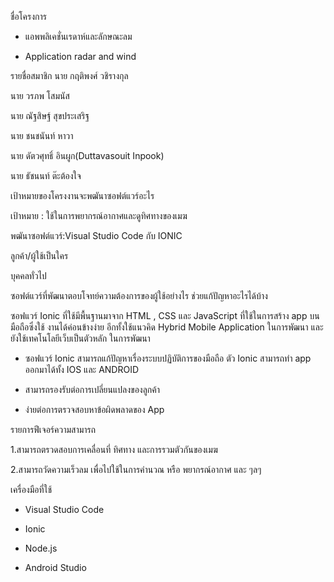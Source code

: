 
ชื่อโครงการ
- แอพพลิเคชั่นเรดาห์และลักษณะลม

- Application radar and wind


รายชื่อสมาชิก
นาย กฤติพงศ์ วชิรางกุล

นาย วรภพ โสมนัส

นาย ณัฐสิษฐ์ สุขประเสริฐ

นาย ชนชนันท์ หาวา

นาย ดัตวศุทธิ์ อินผูก(Duttavasouit Inpook)

นาย ธัชนนท์ ต๊ะต้องใจ


เป้าหมายของโครงงานจะพฒันาซอฟต์แวร์อะไร

เป้าหมาย : ใช้ในการพยากรณ์อากาศและดูทิศทางของเมฆ

พฒันาซอฟต์แวร์:Visual Studio Code กับ IONIC


ลูกค้า/ผู้ใช้เป็นใคร

บุคคลทั่วไป


ซอฟต์แวร์ที่พัฒนาตอบโจทย์ความต้องการของผู้ใช้อย่างไร ช่วยแก้ปัญหาอะไรได้บ้าง

ซอฟแวร์ Ionic ที่ใช้มีพื้นฐานมาจาก HTML , CSS และ JavaScript ที่ใช้ในการสร้าง app บนมือถือซึ่งใช้ งานได้ค่อนข้างง่าย อีกทั้งใช้แนวคิด Hybrid Mobile Application ในการพัฒนา และ ยังใช้เทคโนโลยีเว็บเป็นตัวหลัก ในการพัฒนา

- ซอฟแวร์ Ionic สามารถแก้ปัญหาเรื่องระบบปฏิบัติการของมือถือ ตัว Ionic สามารถทำ app ออกมาได้ทั้ง IOS และ ANDROID

- สามารถรองรับต่อการเปลี่ยนแปลงของลูกค้า

- ง่ายต่อการตรวจสอบหาข้อผิดพลาดของ App


รายการฟีเจอร์ความสามารถ

1.สามารถตรวดสอบการเคลื่อนที่ ทิศทาง และการรวมตัวกันของเมฆ

2.สามารถวัดความเร็วลม เพื่อไปใช้ในการคำนวณ หรือ พยากรณ์อากาศ และ ๆลๆ


เครื่องมือที่ใช้

- Visual Studio Code

- Ionic

- Node.js

- Android Studio
